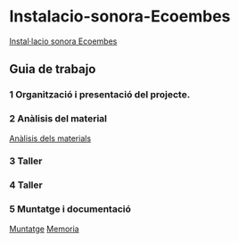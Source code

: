 # Instalacio-sonora-Ecoembes
[Instal·lacio sonora Ecoembes](https://github.com/arquesm/TdPiED/blob/master/Instalacio_sonora.md)

## Guia de trabajo

### 1 Organització i presentació del projecte.
### 2 Anàlisis del material
[Anàlisis dels materials](materials.md)
### 3 Taller
### 4 Taller
### 5 Muntatge i documentació
[Muntatge](materials.md)
[Memoria](memoria_ecoembes_luciaypaqui.pdf)

